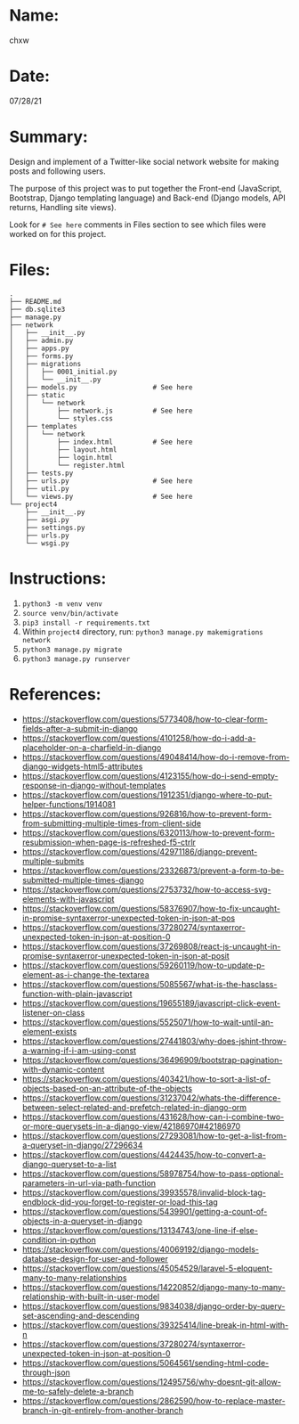 # Name:
chxw

# Date:
07/28/21

# Summary:
Design and implement of a Twitter-like social network website for making posts and following users. 

The purpose of this project was to put together the Front-end (JavaScript, Bootstrap, Django templating language) and Back-end (Django models, API returns, Handling site views). 

Look for `# See here` comments in Files section to see which files were worked on for this project. 


# Files:
```
.
├── README.md
├── db.sqlite3
├── manage.py
├── network
│   ├── __init__.py
│   ├── admin.py
│   ├── apps.py
│   ├── forms.py
│   ├── migrations
│   │   ├── 0001_initial.py
│   │   └── __init__.py
│   ├── models.py                   # See here
│   ├── static
│   │   └── network
│   │       ├── network.js          # See here
│   │       └── styles.css
│   ├── templates
│   │   └── network
│   │       ├── index.html          # See here
│   │       ├── layout.html
│   │       ├── login.html
│   │       └── register.html
│   ├── tests.py
│   ├── urls.py                     # See here
│   ├── util.py
│   └── views.py                    # See here
└── project4
    ├── __init__.py
    ├── asgi.py
    ├── settings.py
    ├── urls.py
    └── wsgi.py
```

# Instructions:
1. `python3 -m venv venv`
2. `source venv/bin/activate`
3. `pip3 install -r requirements.txt`
4. Within `project4` directory, run: `python3 manage.py makemigrations network`
5. `python3 manage.py migrate`
6. `python3 manage.py runserver`

# References:
- https://stackoverflow.com/questions/5773408/how-to-clear-form-fields-after-a-submit-in-django
- https://stackoverflow.com/questions/4101258/how-do-i-add-a-placeholder-on-a-charfield-in-django
- https://stackoverflow.com/questions/49048414/how-do-i-remove-from-django-widgets-html5-attributes
- https://stackoverflow.com/questions/4123155/how-do-i-send-empty-response-in-django-without-templates
- https://stackoverflow.com/questions/1912351/django-where-to-put-helper-functions/1914081
- https://stackoverflow.com/questions/926816/how-to-prevent-form-from-submitting-multiple-times-from-client-side
- https://stackoverflow.com/questions/6320113/how-to-prevent-form-resubmission-when-page-is-refreshed-f5-ctrlr
- https://stackoverflow.com/questions/42971186/django-prevent-multiple-submits
- https://stackoverflow.com/questions/23326873/prevent-a-form-to-be-submitted-multiple-times-django
- https://stackoverflow.com/questions/2753732/how-to-access-svg-elements-with-javascript
- https://stackoverflow.com/questions/58376907/how-to-fix-uncaught-in-promise-syntaxerror-unexpected-token-in-json-at-pos
- https://stackoverflow.com/questions/37280274/syntaxerror-unexpected-token-in-json-at-position-0
- https://stackoverflow.com/questions/37269808/react-js-uncaught-in-promise-syntaxerror-unexpected-token-in-json-at-posit
- https://stackoverflow.com/questions/59260119/how-to-update-p-element-as-i-change-the-textarea
- https://stackoverflow.com/questions/5085567/what-is-the-hasclass-function-with-plain-javascript
- https://stackoverflow.com/questions/19655189/javascript-click-event-listener-on-class
- https://stackoverflow.com/questions/5525071/how-to-wait-until-an-element-exists
- https://stackoverflow.com/questions/27441803/why-does-jshint-throw-a-warning-if-i-am-using-const
- https://stackoverflow.com/questions/36496909/bootstrap-pagination-with-dynamic-content
- https://stackoverflow.com/questions/403421/how-to-sort-a-list-of-objects-based-on-an-attribute-of-the-objects
- https://stackoverflow.com/questions/31237042/whats-the-difference-between-select-related-and-prefetch-related-in-django-orm
- https://stackoverflow.com/questions/431628/how-can-i-combine-two-or-more-querysets-in-a-django-view/42186970#42186970
- https://stackoverflow.com/questions/27293081/how-to-get-a-list-from-a-queryset-in-django/27296634
- https://stackoverflow.com/questions/4424435/how-to-convert-a-django-queryset-to-a-list
- https://stackoverflow.com/questions/58978754/how-to-pass-optional-parameters-in-url-via-path-function
- https://stackoverflow.com/questions/39935578/invalid-block-tag-endblock-did-you-forget-to-register-or-load-this-tag
- https://stackoverflow.com/questions/5439901/getting-a-count-of-objects-in-a-queryset-in-django
- https://stackoverflow.com/questions/13134743/one-line-if-else-condition-in-python
- https://stackoverflow.com/questions/40069192/django-models-database-design-for-user-and-follower
- https://stackoverflow.com/questions/45054529/laravel-5-eloquent-many-to-many-relationships
- https://stackoverflow.com/questions/14220852/django-many-to-many-relationship-with-built-in-user-model
- https://stackoverflow.com/questions/9834038/django-order-by-query-set-ascending-and-descending
- https://stackoverflow.com/questions/39325414/line-break-in-html-with-n
- https://stackoverflow.com/questions/37280274/syntaxerror-unexpected-token-in-json-at-position-0
- https://stackoverflow.com/questions/5064561/sending-html-code-through-json
- https://stackoverflow.com/questions/12495756/why-doesnt-git-allow-me-to-safely-delete-a-branch
- https://stackoverflow.com/questions/2862590/how-to-replace-master-branch-in-git-entirely-from-another-branch